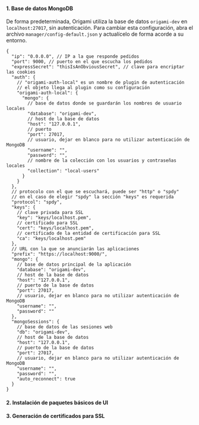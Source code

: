 #### 1. Base de datos MongoDB

De forma predeterminada, Origami utiliza la base de datos `origami-dev` en `localhost:27017`, sin autenticación.
Para cambiar esta configuración, abra el archivo `manager/config-default.json` y actualícelo de forma acorde a su entorno.

```
{
  "ip": "0.0.0.0", // IP a la que responde pedidos
  "port": 9000, // puerto en el que escucha los pedidos
  "expressSecret": "thisIsAnObviousSecret", // clave para encriptar las cookies
  "auth": {
    // "origami-auth-local" es un nombre de plugin de autenticación
    // el objeto llega al plugin como su configuración
    "origami-auth-local": {
      "mongo": {
        // base de datos donde se guardarán los nombres de usuario locales
        "database": "origami-dev",
        // host de la base de datos
        "host": "127.0.0.1",
        // puerto
        "port": 27017,
        // usuario, dejar en blanco para no utilizar autenticación de MongoDB
        "username": "",
        "password": "",
        // nombre de la colección con los usuarios y contraseñas locales
        "collection": "local-users"
      }
    }
  },
  // protocolo con el que se escuchará, puede ser "http" o "spdy"
  // en el caso de elegir "spdy" la sección "keys" es requerida
  "protocol": "spdy",
  "keys": {
    // clave privada para SSL
    "key": "keys/localhost.pem",
    // certificado para SSL
    "cert": "keys/localhost.pem",
    // certificado de la entidad de certificación para SSL
    "ca": "keys/localhost.pem"
  },
  // URL con la que se anunciarán las aplicaciones
  "prefix": "https://localhost:9000/",
  "mongo": {
    // base de datos principal de la aplicación
    "database": "origami-dev",
    // host de la base de datos
    "host": "127.0.0.1",
    // puerto de la base de datos
    "port": 27017,
    // usuario, dejar en blanco para no utilizar autenticación de MongoDB
    "username": "",
    "password": ""
  },
  "mongoSessions": {
    // base de datos de las sesiones web
    "db": "origami-dev",
    // host de la base de datos
    "host": "127.0.0.1",
    // puerto de la base de datos
    "port": 27017,
    // usuario, dejar en blanco para no utilizar autenticación de MongoDB
    "username": "",
    "password": "",
    "auto_reconnect": true
  }
}
```

#### 2. Instalación de paquetes básicos de UI

#### 3. Generación de certificados para SSL

